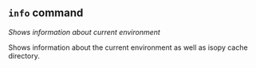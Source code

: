 ## `info` command

_Shows information about current environment_

Shows information about the current environment as well as isopy cache
directory.
